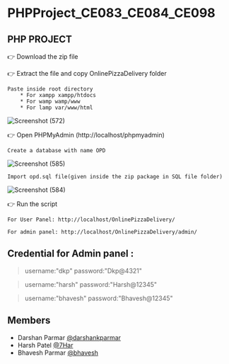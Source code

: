 # PHPProject_CE083_CE084_CE098

## PHP PROJECT

👉 Download the zip file

👉 Extract the file and copy OnlinePizzaDelivery folder

    Paste inside root directory
        * For xampp xampp/htdocs 
        * For wamp wamp/www
        * For lamp var/www/html

![Screenshot (572)](https://user-images.githubusercontent.com/67963288/112586842-8406c300-8e22-11eb-9fd2-03fdf37e5e5c.png)

👉 Open PHPMyAdmin (http://localhost/phpmyadmin)

    Create a database with name OPD
    
   ![Screenshot (585)](https://user-images.githubusercontent.com/67963288/112973637-33b79a00-916f-11eb-817b-316a6cf3dc0a.png)
    
    Import opd.sql file(given inside the zip package in SQL file folder)
   
   ![Screenshot (584)](https://user-images.githubusercontent.com/67963288/112973764-48942d80-916f-11eb-90bd-b8cc148539aa.png)

👉 Run the script 

    For User Panel: http://localhost/OnlinePizzaDelivery/
    
    For admin panel: http://localhost/OnlinePizzaDelivery/admin/
    
 ## Credential for Admin panel :

> username:"dkp"       password:"Dkp@4321"

> username:"harsh"       password:"Harsh@12345"

> username:"bhavesh"       password:"Bhavesh@12345"


## Members
* Darshan Parmar [@darshankparmar](https://github.com/darshankparmar)
* Harsh Patel [@7Har](https://github.com/7Har)
* Bhavesh Parmar [@bhavesh](https://github.com/Blparmar007)
